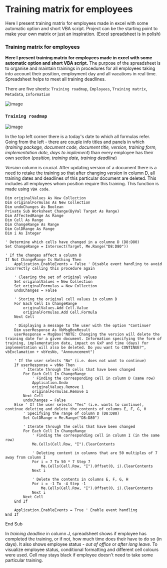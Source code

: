 # Training matrix for employees
Here I present training matrix for employees made in excel with some automatic option and short VBA script. Project can be the starting point to make your own matrix or just an inspiration. (Excel spreadsheet is in polish)
### **Training matrix for employees**
**Here I present training matrix for employees made in excel with some automatic option and short VBA script.**
The purpose of the spreadsheet is to organise and maintain trainings in procedures for all employees taking into account their position, employment day and all vacations in real time. 
Spreadsheet helps to meet all training deadlines.

There are five sheets:
`Training roadmap`, `Employees`, `Training matrix`, `Metadata`, `Information`


![image](https://github.com/JanekIQ/training-matrix-for-employees/assets/129321529/d6af4d23-1e96-4dae-9cb9-64633178516a)

### `Training roadmap` 

![image](https://github.com/JanekIQ/training-matrix-for-employees/assets/129321529/89128874-9d7d-45f2-92f4-71ef25b6ca2c)


In the top left corner there is a today's date to which all formulas refer.
Going from the left - there are couple info titles and panels in which (_training package, document code, document title, version, training form, implementation date, days to implement_) than every employee has their own section (_position, training date, training deadline_)

_Version_ column is crucial. After updating version of a document there is a need to retake the training so that after changing _version_  in column D, all training dates and deadlines of this particular document are deleted. This includes all employees whom position require this training.
This function is made using `VBA code`.

    Dim originalValues As New Collection
    Dim originalFormulas As New Collection
    Dim undoChanges As Boolean 
    Private Sub Worksheet_Change(ByVal Target As Range)
    Dim AffectedRange As Range
    Dim Cell As Range
    Dim ChangeRange As Range
    Dim ColDRange As Range
    Dim i As Integer
    
    ' Determine which cells have changed in a columne D (D8:D80)
    Set ChangeRange = Intersect(Target, Me.Range("D8:D80"))
    
    ' If the changes affect a column D
    If Not ChangeRange Is Nothing Then
        Application.EnableEvents = False ' Disable event handling to avoid incorrectly calling this procedure again
        
        ' Clearing the set of original values
        Set originalValues = New Collection
        Set originalFormulas = New Collection
        undoChanges = False 
        
        ' Storing the original cell values ​​in column D
        For Each Cell In ChangeRange
            originalValues.Add Cell.Value
            originalFormulas.Add Cell.Formula
        Next Cell
        
        ' Displaying a message to the user with the option "Continue?
        Dim userResponse As VbMsgBoxResult
        userResponse = MsgBox("NOTE: Changing the version will delete the training date for a given document. Information specifying the form of training, implementation date, impact on GxP and time (days) for implementation will also be deleted. Do you want to CONTINUE?", vbExclamation + vbYesNo, "Announcement")
        
        ' If the user selects "No" (i.e. does not want to continue)
        If userResponse = vbNo Then
            ' Iterate through the cells that have been changed
            For Each Cell In ChangeRange
                ' Finding the corresponding cell in column D (same row)
                Application.Undo 
                originalValues.Remove 1
                originalFormulas.Remove 1
            Next Cell
            undoChanges = False 
        Else ' If the user selects "Yes" (i.e. wants to continue), continue deleting and delete the contents of columns E, F, G, H
            ' Specifying the range of column D (D8:D80)
            Set ColDRange = Me.Range("D8:D80")
            
            ' Iterate through the cells that have been changed
            For Each Cell In ChangeRange
                ' Finding the corresponding cell in column I (in the same row)
                Me.Cells(Cell.Row, "I").ClearContents
                
                ' Deleting content in columns that are 50 multiples of 7 away from column I
                For i = 7 To 50 * 7 Step 7
                    Me.Cells(Cell.Row, "I").Offset(0, i).ClearContents
                Next i
                
                ' Delete the contents in columns E, F, G, H
                For i = -1 To -4 Step -1
                    Me.Cells(Cell.Row, "I").Offset(0, i).ClearContents
                Next i
            Next Cell
        End If
        
        Application.EnableEvents = True ' Enable event handling
    End If
End Sub




In _training deadline_ in column J, spreadsheet shows if employee has completed the training, or if not, how much time does their have to do so (in days). It also shows employee status - _out of office_ or _after long leave_. To visualize employee status, 
conditional formatting and different cell colours were used. Cell may stays black if employee doesn't need to take some particular training.
